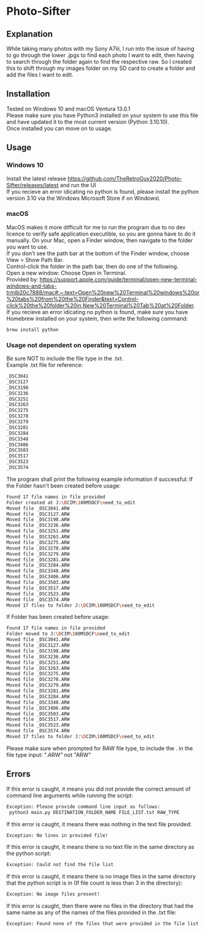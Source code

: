 # Photo-Sifter
## Explanation
While taking many photos with my Sony A7iii, I run into the issue of having to go through the lower .jpgs to find each photo I want to edit, then having to search through the folder again to find the respective raw. So I created this to shift through my images folder on my SD card to create a folder and add the files I want to edit.

## Installation
Tested on Windows 10 and macOS Ventura 13.0.1\
Please make sure you have Python3 installed on your system to use this file and have updated it to the most current version (Python 3.10.10).\
Once installed you can move on to usage.

## Usage
### Windows 10
Install the latest release https://github.com/TheRetroGuy2020/Photo-Sifter/releases/latest and run the UI\
If you recieve an error idicating no python is found, please install the python version 3.10 via the Windows Microsoft Store if on Windows\
### macOS
MacOS makes it more difficult for me to run the program due to no dev licence to verify safe application executible, so you are gonna have to do it manually.
On your Mac, open a Finder window, then navigate to the folder you want to use.\
If you don’t see the path bar at the bottom of the Finder window, choose View > Show Path Bar.\
Control-click the folder in the path bar, then do one of the following.\
Open a new window: Choose Open in Terminal.\
Provided by: https://support.apple.com/guide/terminal/open-new-terminal-windows-and-tabs-trmlb20c7888/mac#:~:text=Open%20new%20Terminal%20windows%20or%20tabs%20from%20the%20Finder&text=Control-click%20the%20folder%20in,New%20Terminal%20Tab%20at%20Folder. \
If you recieve an error idicating no python is found, make sure you have Homebrew installed on your system, then write the following command:
```base
brew install python
```
### Usage not dependent on operating system
Be sure NOT to include the file type in the .txt.\
Example .txt file for reference:
```txt
_DSC3041
_DSC3127
_DSC3198
_DSC3236
_DSC3251
_DSC3263
_DSC3275
_DSC3278
_DSC3279
_DSC3281
_DSC3284
_DSC3348
_DSC3406
_DSC3503
_DSC3517
_DSC3523
_DSC3574
```
The program shall print the following example information if successful:
If the Folder hasn't been created before usage:
```bash
Found 17 file names in file provided
Folder created at J:\DCIM\100MSDCF\need_to_edit
Moved file _DSC3041.ARW
Moved file _DSC3127.ARW
Moved file _DSC3198.ARW
Moved file _DSC3236.ARW
Moved file _DSC3251.ARW
Moved file _DSC3263.ARW
Moved file _DSC3275.ARW
Moved file _DSC3278.ARW
Moved file _DSC3279.ARW
Moved file _DSC3281.ARW
Moved file _DSC3284.ARW
Moved file _DSC3348.ARW
Moved file _DSC3406.ARW
Moved file _DSC3503.ARW
Moved file _DSC3517.ARW
Moved file _DSC3523.ARW
Moved file _DSC3574.ARW
Moved 17 files to folder J:\DCIM\100MSDCF\need_to_edit
```
If Folder has been created before usage:
```bash
Found 17 file names in file provided
Folder moved to J:\DCIM\100MSDCF\need_to_edit
Moved file _DSC3041.ARW
Moved file _DSC3127.ARW
Moved file _DSC3198.ARW
Moved file _DSC3236.ARW
Moved file _DSC3251.ARW
Moved file _DSC3263.ARW
Moved file _DSC3275.ARW
Moved file _DSC3278.ARW
Moved file _DSC3279.ARW
Moved file _DSC3281.ARW
Moved file _DSC3284.ARW
Moved file _DSC3348.ARW
Moved file _DSC3406.ARW
Moved file _DSC3503.ARW
Moved file _DSC3517.ARW
Moved file _DSC3523.ARW
Moved file _DSC3574.ARW
Moved 17 files to folder J:\DCIM\100MSDCF\need_to_edit
```
Please make sure when prompted for RAW file type, to include the . in the file type input: ".ARW" not "ARW"
## Errors
If this error is caught, it means you did not provide the correct amount of command line arguments while running the script:
```bash
Exception: Please provide command line input as follows:
 python3 main.py DESTINATION_FOLDER_NAME FILE_LIST.txt RAW_TYPE
 ```
 If this error is caught, it means there was nothing in the text file provided:
 ```bash
 Exception: No lines in provided file!
 ```
 If this error is caught, it means there is no text file in the same directory as the python script:
 ```bash
 Exception: Could not find the file list
 ```
 If this error is caught, it means there is no image files in the same directory that the python script is in (If file count is less than 3 in the directory):
 ```bash
 Exception: No image files present!
 ```
 If this error is caught, then there were no files in the directory that had the same name as any of the names of the files provided in the .txt file:
 ```bash
 Exception: Found none of the files that were provided in the file list!
